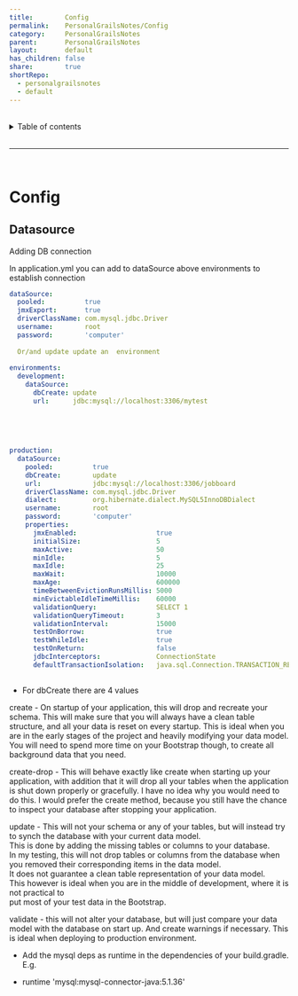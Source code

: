```yaml
---  
title:        Config  
permalink:    PersonalGrailsNotes/Config  
category:     PersonalGrailsNotes  
parent:       PersonalGrailsNotes  
layout:       default  
has_children: false  
share:        true  
shortRepo:  
  - personalgrailsnotes  
  - default  
---  
```

  
  
<br/>  
  
<details markdown="block">  
<summary>  
Table of contents  
</summary>  
{: .text-delta }  
1. TOC  
{:toc}  
</details>  
  
<br/>  
  
***  
  
<br/>  
  
# Config  
  
## Datasource  
  
Adding DB connection  
  
In application.yml you can add to dataSource above environments to establish connection  
  
```yml  
dataSource:  
  pooled:          true  
  jmxExport:       true  
  driverClassName: com.mysql.jdbc.Driver  
  username:        root  
  password:        'computer'  
  
  Or/and update update an  environment  
  
environments:  
  development:  
    dataSource:  
      dbCreate: update  
      url:      jdbc:mysql://localhost:3306/mytest  
  
  
  
  
  
production:  
  dataSource:  
    pooled:          true  
    dbCreate:        update  
    url:             jdbc:mysql://localhost:3306/jobboard  
    driverClassName: com.mysql.jdbc.Driver  
    dialect:         org.hibernate.dialect.MySQL5InnoDBDialect  
    username:        root  
    password:        'computer'  
    properties:  
      jmxEnabled:                    true  
      initialSize:                   5  
      maxActive:                     50  
      minIdle:                       5  
      maxIdle:                       25  
      maxWait:                       10000  
      maxAge:                        600000  
      timeBetweenEvictionRunsMillis: 5000  
      minEvictableIdleTimeMillis:    60000  
      validationQuery:               SELECT 1  
      validationQueryTimeout:        3  
      validationInterval:            15000  
      testOnBorrow:                  true  
      testWhileIdle:                 true  
      testOnReturn:                  false  
      jdbcInterceptors:              ConnectionState  
      defaultTransactionIsolation:   java.sql.Connection.TRANSACTION_READ_COMMITTED  
  
 ```  
  
- For dbCreate there are 4 values  
  
create - On startup of your application, this will drop and recreate your schema. This will make sure that you will always have a clean table structure, and all your data is reset on every startup. This is ideal when you are in the early stages of the project and heavily modifying your data model. You will need to spend more time on your Bootstrap though, to create all background data that you need.  
  
create-drop - This will behave exactly like create when starting up your application, with addition that it will drop all your tables when the application is shut down properly or gracefully. I have no idea why you would need to do this. I would prefer the create method, because you still have the chance to inspect your database after stopping your application.  
  
update - This will not your schema or any of your tables, but will instead try to synch the database with your current data model.  
This is done by adding the missing tables or columns to your database.  
In my testing, this will not drop tables or columns from the database when you removed their corresponding items in the data model.  
It does not guarantee a clean table representation of your data model.  
This however is ideal when you are in the middle of development, where it is not practical to  
put most of your test data in the Bootstrap.  
  
validate - this will not alter your database, but will just compare your data model with the database on start up. And create warnings if necessary. This is ideal when deploying to production environment.  
  
- Add the mysql deps as runtime in the dependencies of your build.gradle. E.g.  
  
- runtime 'mysql:mysql-connector-java:5.1.36' 